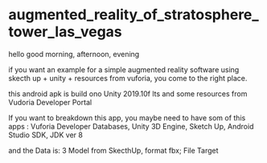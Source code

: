 # augmented_reality_of_stratosphere_tower_las_vegas

hello good morning, afternoon, evening

if you want an example for a simple augmented reality software using skecth up + unity + resources from vuforia, you come to the right place.

this android apk is build ono Unity 2019.10f lts and some resources from Vudoria Developer Portal

If you want to breakdown this app, you maybe need to have som of this apps : 
Vuforia Developer Databases,
Unity 3D Engine, 
Sketch Up, 
Android Studio SDK, 
JDK ver 8

and the Data is:
3 Model from SkecthUp, format fbx; 
File Target
